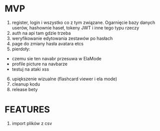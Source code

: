 # MVP
1. register, login i wszystko co z tym związane. Ogarnięcie bazy danych userów, hashownie haseł, 
tokeny JWT i inne tego typu rzeczy
2. auth na api tam gdzie trzeba
3. weryfikowanie edytowania zestawów po hasłach
4. page do zmiany hasła avatara etcs
5. pierdoły:
- czemu sie ten navabr przesuwa w ElaMode
- profile picture na navbarze
- testuj na ataki xss
6. upiększenie wizualne (flashcard viewer i ela mode)
7. cleanup kodu
8. release bety


# FEATURES
1. import plików z csv





